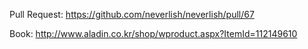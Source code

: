 Pull Request: https://github.com/neverlish/neverlish/pull/67

Book: http://www.aladin.co.kr/shop/wproduct.aspx?ItemId=112149610
